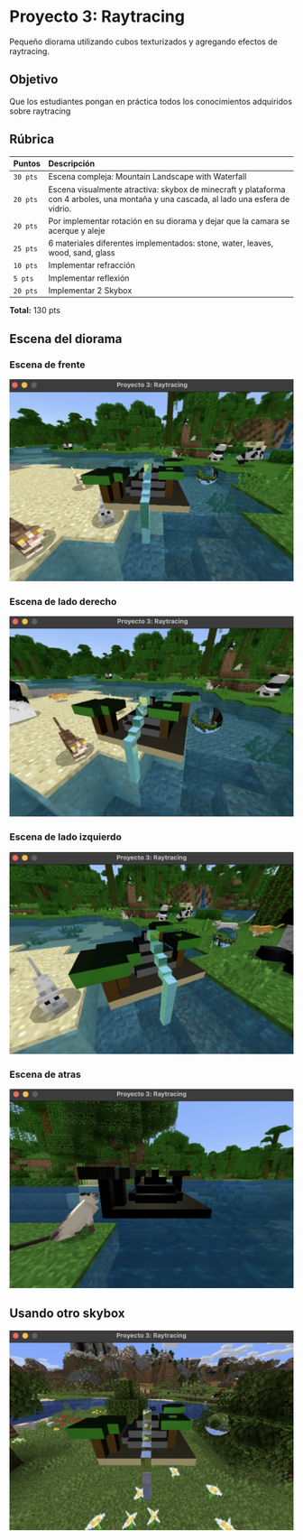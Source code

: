 # Proyecto 3: Raytracing

Pequeño diorama utilizando cubos texturizados y agregando efectos de raytracing.

## Objetivo

Que los estudiantes pongan en práctica todos los conocimientos adquiridos sobre raytracing

## Rúbrica

| Puntos | Descripción                     |
| :-------- | :-------------------------------- |
| `30 pts`      | Escena compleja: Mountain Landscape with Waterfall |
| `20 pts`      | Escena visualmente atractiva: skybox de minecraft y plataforma con 4 arboles, una montaña y una cascada, al lado una esfera de vidrio. |
| `20 pts`      | Por implementar rotación en su diorama y dejar que la camara se acerque y aleje |
| `25 pts`      | 6 materiales diferentes implementados: stone, water, leaves, wood, sand, glass  |
| `10 pts`      | Implementar refracción |
| `5 pts`       | Implementar reflexión  |
| `20 pts`      | Implementar 2 Skybox |

**Total:** 130 pts

## Escena del diorama

### Escena de frente

![img1](readme-media/scene1.png)

### Escena de lado derecho

![img3](readme-media/scene3.png)

### Escena de lado izquierdo

![img4](readme-media/scene4.png)

### Escena de atras

![img22](readme-media/scene22.png)

## Usando otro skybox

![img5](readme-media/scene5.png)
